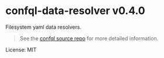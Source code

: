 # confql-data-resolver v0.4.0

Filesystem yaml data resolvers.

> See the [confql source repo](https://github.com/olidacombe/confql) for more detailed information.

License: MIT
